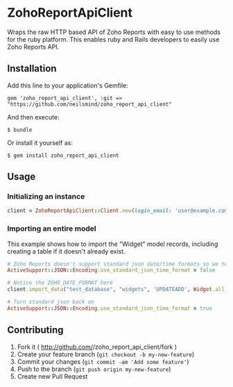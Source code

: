 # ZohoReportApiClient

Wraps the raw HTTP based API of Zoho Reports with easy to use methods for the ruby platform. This enables ruby and Rails developers to easily use Zoho Reports API.

## Installation

Add this line to your application's Gemfile:

    gem 'zoho_report_api_client', :git => "https://github.com/neilsmind/zoho_report_api_client"

And then execute:

    $ bundle

Or install it yourself as:

    $ gem install zoho_report_api_client

## Usage

### Initializing an instance
```ruby
client = ZohoReportApiClient::Client.new(login_email: 'user@example.com',auth_token: '_000000000000000000000000_')
```

### Importing an entire model
This example shows how to import the "Widget" model records, including creating a table if it doesn't already exist. 

```ruby
# Zoho Reports doesn't support standard json date/time formats so we temporarily turn it off
ActiveSupport::JSON::Encoding.use_standard_json_time_format = false

# Notice the ZOHO_DATE_FORMAT here
client.import_data("test_database", "widgets", 'UPDATEADD', Widget.all.to_json, 'ZOHO_MATCHING_COLUMNS' => 'id', 'ZOHO_CREATE_TABLE' => 'true', 'ZOHO_DATE_FORMAT' => 'yyyy/MM/dd HH:mm:ss Z')

# Turn standard json back on
ActiveSupport::JSON::Encoding.use_standard_json_time_format = true
```

## Contributing

1. Fork it ( http://github.com/<my-github-username>/zoho_report_api_client/fork )
2. Create your feature branch (`git checkout -b my-new-feature`)
3. Commit your changes (`git commit -am 'Add some feature'`)
4. Push to the branch (`git push origin my-new-feature`)
5. Create new Pull Request
